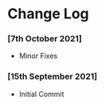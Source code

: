 
[//]: # ( Copyright 2021 Dwij Bavisi <dwijbavisi@gmail.com>                   )
[//]: # (                                                                     )
[//]: # ( Licensed under the Taciturn Coder License v0.0.1, the "License";    )
[//]: # ( You may not use this file except in compliance with the License.    )
[//]: # ( You may obtain a copy of the License at:                            )
[//]: # (         https://taciturncoder.github.io/License/v0-0-1              )
[//]: # (                                                                     )
[//]: # ( See the License for the permissions and limitations.                )

# Change Log

### [7th October 2021]
* Minor Fixes

### [15th September 2021]
* Initial Commit
